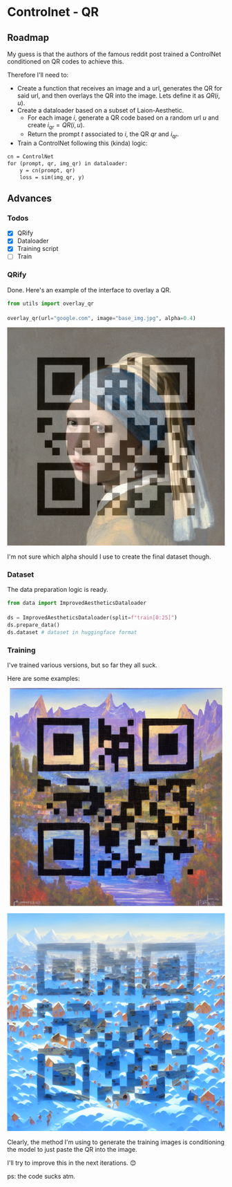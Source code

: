 # Controlnet - QR

## Roadmap

My guess is that the authors of the famous reddit post trained a ControlNet conditioned on QR codes to achieve this.

Therefore I'll need to:

- Create a function that receives an image and a url, generates the QR for said url, and then overlays the QR into the image. Lets define it as $QR(i, u)$.
- Create a dataloader based on a subset of Laion-Aesthetic.
    - For each image $i$, generate a QR code based on a random url $u$ and create $i_{qr} = QR(i, u)$.
    - Return the prompt $t$ associated to $i$, the QR $qr$ and $i_{qr}$.
- Train a ControlNet following this (kinda) logic:

```
cn = ControlNet
for (prompt, qr, img_qr) in dataloader:
    y = cn(prompt, qr)
    loss = sim(img_qr, y)
```

## Advances

### Todos

- [x] QRify
- [x] Dataloader
- [x] Training script
- [ ] Train

### QRify

Done. Here's an example of the interface to overlay a QR.

```python
from utils import overlay_qr

overlay_qr(url="google.com", image="base_img.jpg", alpha=0.4)
```

![](figures/overlay_qr.png)

I'm not sure which alpha should I use to create the final dataset though.

### Dataset

The data preparation logic is ready.

```python
from data import ImprovedAestheticsDataloader

ds = ImprovedAestheticsDataloader(split=f"train[0:25]")
ds.prepare_data()
ds.dataset # dataset in huggingface format

```

### Training

I've trained various versions, but so far they all suck.

Here are some examples:

![](figures/no_alpha_qr.png)

![](figures/alpha_qr.png)

Clearly, the method I'm using to generate the training images is conditioning the model to just paste the QR into the image.

I'll try to improve this in the next iterations. 😊

ps: the code sucks atm.
